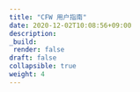 ```yaml
---
title: "CFW 用户指南"
date: 2020-12-02T10:08:56+09:00
description:
_build:
 render: false 
draft: false
collapsible: true
weight: 4
---
```


